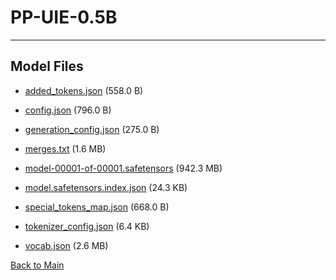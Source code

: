
# PP-UIE-0.5B
---



## Model Files

- [added_tokens.json](https://paddlenlp.bj.bcebos.com/models/community/paddlenlp/PP-UIE-0.5B/added_tokens.json) (558.0 B)

- [config.json](https://paddlenlp.bj.bcebos.com/models/community/paddlenlp/PP-UIE-0.5B/config.json) (796.0 B)

- [generation_config.json](https://paddlenlp.bj.bcebos.com/models/community/paddlenlp/PP-UIE-0.5B/generation_config.json) (275.0 B)

- [merges.txt](https://paddlenlp.bj.bcebos.com/models/community/paddlenlp/PP-UIE-0.5B/merges.txt) (1.6 MB)

- [model-00001-of-00001.safetensors](https://paddlenlp.bj.bcebos.com/models/community/paddlenlp/PP-UIE-0.5B/model-00001-of-00001.safetensors) (942.3 MB)

- [model.safetensors.index.json](https://paddlenlp.bj.bcebos.com/models/community/paddlenlp/PP-UIE-0.5B/model.safetensors.index.json) (24.3 KB)

- [special_tokens_map.json](https://paddlenlp.bj.bcebos.com/models/community/paddlenlp/PP-UIE-0.5B/special_tokens_map.json) (668.0 B)

- [tokenizer_config.json](https://paddlenlp.bj.bcebos.com/models/community/paddlenlp/PP-UIE-0.5B/tokenizer_config.json) (6.4 KB)

- [vocab.json](https://paddlenlp.bj.bcebos.com/models/community/paddlenlp/PP-UIE-0.5B/vocab.json) (2.6 MB)


[Back to Main](../../)